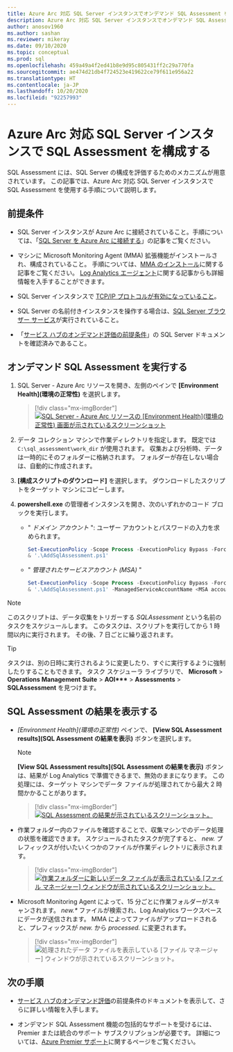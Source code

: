 ```yaml
---
title: Azure Arc 対応 SQL Server インスタンスでオンデマンド SQL Assessment を構成する
description: Azure Arc 対応 SQL Server インスタンスでオンデマンド SQL Assessment を構成する
author: anosov1960
ms.author: sashan
ms.reviewer: mikeray
ms.date: 09/10/2020
ms.topic: conceptual
ms.prod: sql
ms.openlocfilehash: 459a49a4f2ed41b8e9d95c805431ff2c29a770fa
ms.sourcegitcommit: ae474d21db4f724523e419622ce79f611e956a22
ms.translationtype: HT
ms.contentlocale: ja-JP
ms.lasthandoff: 10/20/2020
ms.locfileid: "92257993"
---
```

# <a name="configure-sql-assessment-on-an-azure-arc-enabled-sql-server-instance"></a>Azure Arc 対応 SQL Server インスタンスで SQL Assessment を構成する

SQL Assessment には、SQL Server の構成を評価するためのメカニズムが用意されています。 この記事では、Azure Arc 対応 SQL Server インスタンスで SQL Assessment を使用する手順について説明します。

## <a name="prerequisites"></a>前提条件

* SQL Server インスタンスが Azure Arc に接続されていること。手順については、「[SQL Server を Azure Arc に接続する](connect.md)」の記事をご覧ください。

* マシンに Microsoft Monitoring Agent (MMA) 拡張機能がインストールされ、構成されていること。 手順については、[MMA のインストール](configure-advanced-data-security.md#install-microsoft-monitoring-agent-mma)に関する記事をご覧ください。 [Log Analytics エージェント](/azure/azure-monitor/platform/log-analytics-agent)に関する記事からも詳細情報を入手することができます。

* SQL Server インスタンスで [TCP/IP プロトコルが有効になっていること](../../database-engine/configure-windows/enable-or-disable-a-server-network-protocol.md)。

* SQL Server の名前付きインスタンスを操作する場合は、[SQL Server ブラウザー サービス](../../tools/configuration-manager/sql-server-browser-service.md)が実行されていること。

* 「[サービス ハブのオンデマンド評価の前提条件](/services-hub/health/assessment-prereq-docs#on-demand-assessment-prerequisite-documents)」の SQL Server ドキュメントを確認済みであること。

## <a name="run-on-demand-sql-assessment"></a>オンデマンド SQL Assessment を実行する

1. SQL Server - Azure Arc リソースを開き、左側のペインで **[Environment Health]\(環境の正常性\)** を選択します。

   > [!div class="mx-imgBorder"]
   > [ ![SQL Server - Azure Arc リソースの [Environment Health]\(環境の正常性\) 画面が示されているスクリーンショット](media/assess/sql-assessment-heading-sql-server-arc.png) ](media/assess/sql-assessment-heading-sql-server-arc.png#lightbox)

1. データ コレクション マシンで作業ディレクトリを指定します。 既定では `C:\sql_assessment\work_dir` が使用されます。 収集および分析時、データは一時的にそのフォルダーに格納されます。 フォルダーが存在しない場合は、自動的に作成されます。

1. **[構成スクリプトのダウンロード]** を選択します。 ダウンロードしたスクリプトをターゲット マシンにコピーします。

1. **powershell.exe** の管理者インスタンスを開き、次のいずれかのコード ブロックを実行します。

   * " _ドメイン アカウント_ ": ユーザー アカウントとパスワードの入力を求められます。

      ```powershell
      Set-ExecutionPolicy -Scope Process -ExecutionPolicy Bypass -Force
      & '.\AddSqlAssessment.ps1'
      ```

   * " _管理されたサービスアカウント (MSA)_ "

      ```powershell
      Set-ExecutionPolicy -Scope Process -ExecutionPolicy Bypass -Force
      & '.\AddSqlAssessment.ps1' -ManagedServiceAccountName <MSA account name>
      ```

> [!NOTE]
> このスクリプトは、データ収集をトリガーする *SQLAssessment* という名前のタスクをスケジュールします。 このタスクは、スクリプトを実行してから 1 時間以内に実行されます。 その後、7 日ごとに繰り返されます。

> [!TIP]
> タスクは、別の日時に実行されるように変更したり、すぐに実行するように強制したりすることもできます。 タスク スケジューラ ライブラリで、 **Microsoft** > **Operations Management Suite** > **AOI\*\*\***  > **Assessments** > **SQLAssessment** を見つけます。

## <a name="view-sql-assessment-results"></a>SQL Assessment の結果を表示する

* _[Environment Health]\(環境の正常性\)_ ペインで、 **[View SQL Assessment results]\(SQL Assessment の結果を表示\)** ボタンを選択します。

   > [!NOTE]
   > **[View SQL Assessment results]\(SQL Assessment の結果を表示\)** ボタンは、結果が Log Analytics で準備できるまで、無効のままになります。 この処理には、ターゲット マシンでデータ ファイルが処理されてから最大 2 時間かかることがあります。

   > [!div class="mx-imgBorder"]
   > [ ![SQL Assessment の結果が示されているスクリーンショット。](media/assess/sql-assessment-results.png) ](media/assess/sql-assessment-results.png#lightbox)

* 作業フォルダー内のファイルを確認することで、収集マシンでのデータ処理の状態を確認できます。 スケジュールされたタスクが完了すると、 _new._ プレフィックスが付いたいくつかのファイルが作業ディレクトリに表示されます。

   > [!div class="mx-imgBorder"]
   > [ ![作業フォルダーに新しいデータ ファイルが表示されている [ファイル マネージャー] ウィンドウが示されているスクリーンショット。](media/assess/sql-assessment-data-files-ready.png) ](media/assess/sql-assessment-data-files-ready.png#lightbox)

* Microsoft Monitoring Agent によって、15 分ごとに作業フォルダーがスキャンされます。 _new.*_ ファイルが検索され、Log Analytics ワークスペースにデータが送信されます。 MMA によってファイルがアップロードされると、プレフィックスが _new._ から _processed._ に変更されます。

   > [!div class="mx-imgBorder"]
   > ![処理されたデータ ファイルを表示している [ファイル マネージャー] ウィンドウが示されているスクリーンショット。](media/assess/sql-assessment-data-files-processed.png)

## <a name="next-steps"></a>次の手順

* [サービス ハブのオンデマンド評価](/services-hub/health/assessment-prereq-docs#on-demand-assessment-prerequisite-documents)の前提条件のドキュメントを表示して、さらに詳しい情報を入手します。

* オンデマンド SQL Assessment 機能の包括的なサポートを受けるには、Premier または統合のサポート サブスクリプションが必要です。 詳細については、[Azure Premier サポート](https://azure.microsoft.com/support/plans/premier)に関するページをご覧ください。

